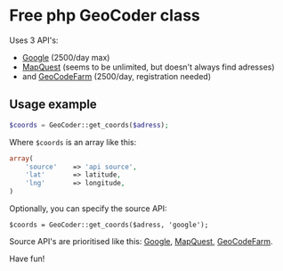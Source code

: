 Free php GeoCoder class
========

Uses 3 API's: 
- [Google](https://developers.google.com/maps/documentation/geocoding/) (2500/day max) 
- [MapQuest](http://developer.mapquest.com/web/products/open/geocoding-service) (seems to be unlimited, but doesn't always find adresses)
- and [GeoCodeFarm](http://www.geocodefarm.com/geocoding-dashboard.php?reg=1) (2500/day, registration needed)


Usage example
--------------------
```php
$coords = GeoCoder::get_coords($adress);
```
    
Where `$coords` is an array like this:

```php
array(
    'source'    => 'api source',
    'lat'		=> latitude,
    'lng'		=> longitude,
)
```
    
Optionally, you can specify the source API:

    $coords = GeoCoder::get_coords($adress, 'google');
    
Source API's are prioritised like this: [Google](https://developers.google.com/maps/documentation/geocoding/), [MapQuest](http://developer.mapquest.com/web/products/open/geocoding-service), [GeoCodeFarm](http://www.geocodefarm.com/geocoding-dashboard.php?reg=1).

Have fun!
